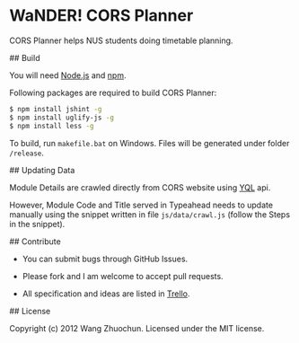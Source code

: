 # WaNDER! CORS Planner

CORS Planner helps NUS students doing timetable planning.

<a name="build" />
## Build

You will need [Node.js](http://nodejs.org) and [npm](http://npmjs.org).

Following packages are required to build CORS Planner:

```bash
$ npm install jshint -g
$ npm install uglify-js -g
$ npm install less -g
```

To build, run `makefile.bat` on Windows. Files will be generated under folder `/release`.

<a name="data" />
## Updating Data

Module Details are crawled directly from CORS website using [YQL](http://developer.yahoo.com/yql/) api.

However, Module Code and Title served in Typeahead needs to update manually using the snippet written in file `js/data/crawl.js` (follow the Steps in the snippet).

<a name="more" />
## Contribute

* You can submit bugs through GitHub Issues.

* Please fork and I am welcome to accept pull requests.

* All specification and ideas are listed in [Trello](https://trello.com/board/cors-planner/).

<a name="license" />
## License

Copyright (c) 2012 Wang Zhuochun. Licensed under the MIT license.
